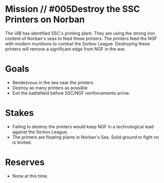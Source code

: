 # Mission // #005Destroy the SSC Printers on Norban

The UIB has identified SSC's printing plant. They are using the strong iron content of Norban's seas to feed these printers. The printers feed the NGF with modern munitions to combat the Sorkov League. Destroying these printers will remove a significant edge from NGF in the war.

# Goals
- Rendezvous in the sea near the printers
- Destroy as many printers as possible
- Exit the battlefield before SSC/NGF reinforcements arrive.

# Stakes
- Failing to destroy the printers would keep NGF in a technological lead against the Sorkov League.
- The printers are floating plants in Norban's Sea. Solid ground to fight on is limited.

# Reserves
- None at this time.